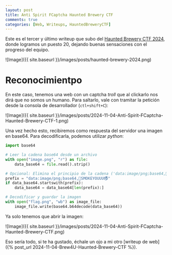 ```yaml
---
layout: post
title: Anti Spirit FCaptcha Haunted Brewery CTF
comments: true
categories: [Web, Writeups, HauntedBreweryCTF]
---
```


Este es el tercer y último writeup que subo del [Haunted Brewery CTF 2024](https://ctftime.org/ctf/1191/), donde logramos un puesto 20, dejando buenas sensaciones con el progreso del equipo.

![Image]({{ site.baseurl }}/images/posts/haunted-brewery-2024.png)

# Reconocimientpo

En este caso, tenemos una web con un captcha *troll* que al clickarlo nos dirá que no somos un humano. Para saltarlo, vale con tramitar la petición desde la consola de desarrollador (`ctl+shift+C`):

![Image]({{ site.baseurl }}/images/posts/2024-11-04-Anti-Spirit-FCaptcha-Haunted-Brewery-CTF-1.png)

Una vez hecho esto, recibiremos como respuesta del servidor una imagen en base64. Para decodificarla, podemos utilizar *python*:

```python
import base64

# Leer la cadena base64 desde un archivo
with open("image.png", "r") as file:
    data_base64 = file.read().strip()

# Opcional: Elimina el principio de la cadena ('data:image/png;base64,🚬SMOKEYOUUU🚭')
prefix = "data:image/png;base64,🚬SMOKEYOUUU🚭"
if data_base64.startswith(prefix):
    data_base64 = data_base64[len(prefix):]

# Decodificar y guardar la imagen
with open("flag.png", "wb") as image_file:
    image_file.write(base64.b64decode(data_base64))
```

Ya solo tenemos que abrir la imagen:

![Image]({{ site.baseurl }}/images/posts/2024-11-04-Anti-Spirit-FCaptcha-Haunted-Brewery-CTF.png)

Eso sería todo, si te ha gustado, échale un ojo a mi otro [writeup de web]({% post_url 2024-11-04-Brew4U-Haunted-Brewery-CTF %}).